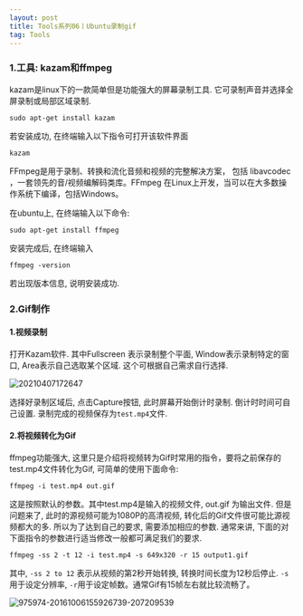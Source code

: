 ```yaml
---
layout: post
title: Tools系列06丨Ubuntu录制gif
tag: Tools
---
```


### 1.工具: kazam和ffmpeg

kazam是linux下的一款简单但是功能强大的屏幕录制工具. 它可录制声音并选择全屏录制或局部区域录制.

    sudo apt-get install kazam

若安装成功, 在终端输入以下指令可打开该软件界面

    kazam 

FFmpeg是用于录制、转换和流化音频和视频的完整解决方案， 包括 libavcodec ，一套领先的音/视频编解码类库。FFmpeg 在Linux上开发，当可以在大多数操作系统下编译，包括Windows。

在ubuntu上, 在终端输入以下命令:

    sudo apt-get install ffmpeg

 安装完成后, 在终端输入

    ffmpeg -version

若出现版本信息, 说明安装成功.

### 2.Gif制作
#### 1.视频录制

打开Kazam软件. 其中Fullscreen 表示录制整个平面, Window表示录制特定的窗口, Area表示自己选取某个区域. 这个可根据自己需求自行选择.

![20210407172647](https://cdn.jsdelivr.net/gh/luckykang/picture_bed/blogs_images/20210407172647.png)

选择好录制区域后, 点击Capture按钮, 此时屏幕开始倒计时录制. 倒计时时间可自己设置. 录制完成的视频保存为`test.mp4`文件.

#### 2.将视频转化为Gif

ffmpeg功能强大, 这里只是介绍将视频转为Gif时常用的指令，要将之前保存的test.mp4文件转化为Gif, 可简单的使用下面命令:

    ffmpeg -i test.mp4 out.gif

这是按照默认的参数。其中test.mp4是输入的视频文件, out.gif 为输出文件. 但是问题来了, 此时的源视频可能为1080P的高清视频, 转化后的Gif文件很可能比源视频都大的多. 所以为了达到自己的要求, 需要添加相应的参数. 通常来讲, 下面的对下面指令的参数进行适当修改一般都可满足我们的要求.

    ffmpeg -ss 2 -t 12 -i test.mp4 -s 649x320 -r 15 output1.gif

其中,  `-ss 2 to 12` 表示从视频的第2秒开始转换, 转换时间长度为12秒后停止. `-s`用于设定分辨率, `-r`用于设定帧数。通常Gif有15帧左右就比较流畅了。

![975974-20161006155926739-207209539](https://cdn.jsdelivr.net/gh/luckykang/picture_bed/blogs_images/975974-20161006155926739-207209539.gif)


